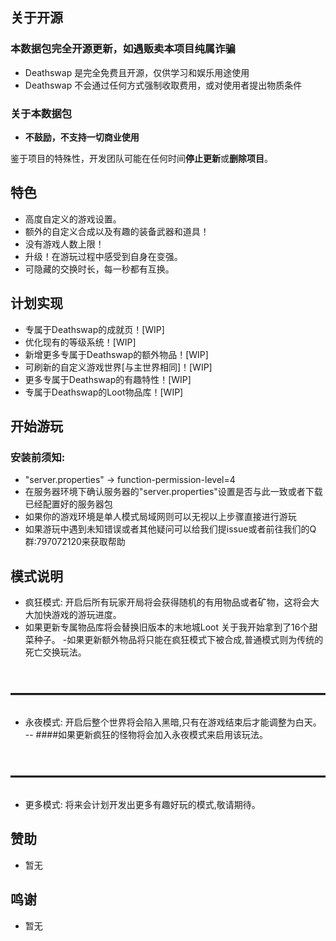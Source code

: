 ## 关于开源

### 本数据包完全开源更新，如遇贩卖本项目纯属诈骗

- Deathswap 是完全免费且开源，仅供学习和娱乐用途使用
- Deathswap 不会通过任何方式强制收取费用，或对使用者提出物质条件

### 关于本数据包

- **不鼓励，不支持一切商业使用**

鉴于项目的特殊性，开发团队可能在任何时间**停止更新**或**删除项目**。


## 特色
- 高度自定义的游戏设置。
- 额外的自定义合成以及有趣的装备武器和道具！
- 没有游戏人数上限！
- 升级！在游玩过程中感受到自身在变强。
- 可隐藏的交换时长，每一秒都有互换。

## 计划实现
- 专属于Deathswap的成就页！[WIP]
- 优化现有的等级系统！[WIP]
- 新增更多专属于Deathswap的额外物品！[WIP]
- 可刷新的自定义游戏世界[与主世界相同]！[WIP]
- 更多专属于Deathswap的有趣特性！[WIP]
- 专属于Deathswap的Loot物品库！[WIP]

## 开始游玩

### **安装前须知**:
- "server.properties" -> function-permission-level=4
- 在服务器环境下确认服务器的"server.properties"设置是否与此一致或者下载已经配置好的服务器包
- 如果你的游戏环境是单人模式局域网则可以无视以上步骤直接进行游玩
- 如果游玩中遇到未知错误或者其他疑问可以给我们提issue或者前往我们的Q群:797072120来获取帮助

## 模式说明
- 疯狂模式: 开启后所有玩家开局将会获得随机的有用物品或者矿物，这将会大大加快游戏的游玩进度。
- 如果更新专属物品库将会替换旧版本的末地城Loot 关于我开始拿到了16个甜菜种子。
-如果更新额外物品将只能在疯狂模式下被合成,普通模式则为传统的死亡交换玩法。
# ——————————————————
- 永夜模式: 开启后整个世界将会陷入黑暗,只有在游戏结束后才能调整为白天。
-- ####如果更新疯狂的怪物将会加入永夜模式来启用该玩法。
# ——————————————————
- 更多模式: 将来会计划开发出更多有趣好玩的模式,敬请期待。



## 赞助
- 暂无


## 鸣谢
- 暂无

